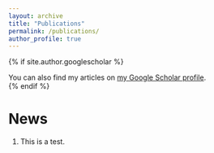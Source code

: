 ```yaml
---
layout: archive
title: "Publications"
permalink: /publications/
author_profile: true
---
```


{% if site.author.googlescholar %}
  <div class="wordwrap">You can also find my articles on <a href="{{site.author.googlescholar}}">my Google Scholar profile</a>.</div>
{% endif %}

News
======
1. This is a test.

<!--
{% include base_path %}

{% for post in site.publications reversed %}
  {% include archive-single.html %}
{% endfor %}
-->